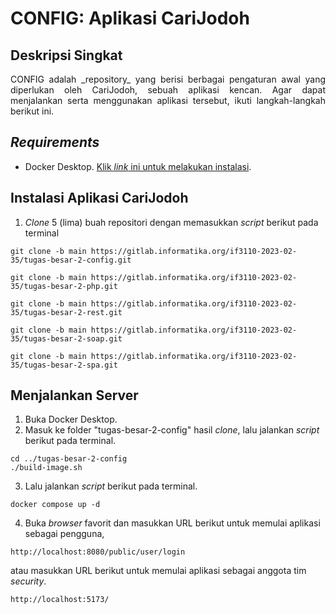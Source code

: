 # CONFIG: Aplikasi CariJodoh

## Deskripsi Singkat
<div align="justify">
    <p>CONFIG adalah _repository_ yang berisi berbagai pengaturan awal yang diperlukan oleh CariJodoh, sebuah aplikasi kencan. Agar dapat menjalankan serta menggunakan aplikasi tersebut, ikuti langkah-langkah berikut ini.
</div>

## _Requirements_

- Docker Desktop. [Klik _link_ ini untuk melakukan instalasi](https://www.docker.com/products/docker-desktop/).

## Instalasi Aplikasi CariJodoh

1. _Clone_ 5 (lima) buah repositori dengan memasukkan _script_ berikut pada terminal

```
git clone -b main https://gitlab.informatika.org/if3110-2023-02-35/tugas-besar-2-config.git
```
```
git clone -b main https://gitlab.informatika.org/if3110-2023-02-35/tugas-besar-2-php.git
```
```
git clone -b main https://gitlab.informatika.org/if3110-2023-02-35/tugas-besar-2-rest.git
```
```
git clone -b main https://gitlab.informatika.org/if3110-2023-02-35/tugas-besar-2-soap.git
```
```
git clone -b main https://gitlab.informatika.org/if3110-2023-02-35/tugas-besar-2-spa.git
```

## Menjalankan Server

1. Buka Docker Desktop.
2. Masuk ke folder "tugas-besar-2-config" hasil _clone_, lalu jalankan _script_ berikut pada terminal.

```
cd ../tugas-besar-2-config
./build-image.sh
```

3. Lalu jalankan _script_ berikut pada terminal.

```
docker compose up -d
```

4. Buka _browser_ favorit dan masukkan URL berikut untuk memulai aplikasi sebagai pengguna,

```
http://localhost:8080/public/user/login
```
atau masukkan URL berikut untuk memulai aplikasi sebagai anggota tim _security_.
```
http://localhost:5173/
```
